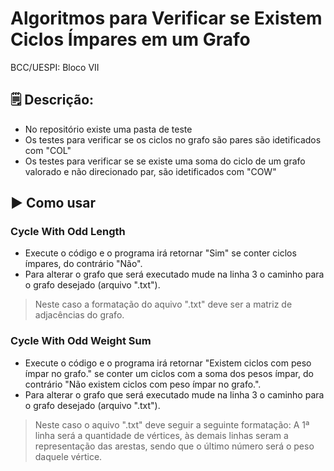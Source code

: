 # Algoritmos para Verificar se Existem Ciclos Ímpares em um Grafo
BCC/UESPI: Bloco VII

## 🗒️ Descrição:
- No repositório existe uma pasta de teste
- Os testes para verificar se os ciclos no grafo são pares são idetificados com "COL"
- Os testes para verificar se se existe uma soma do ciclo de um grafo valorado e não direcionado par, são idetificados com "COW"


## ▶️ Como usar

### Cycle With Odd Length <br>
- Execute o código e o programa irá retornar "Sim" se conter ciclos ímpares, do contrário "Não". <br>
- Para alterar o grafo que será executado mude na linha 3 o caminho para o grafo desejado (arquivo ".txt").
> Neste caso a formatação do aquivo ".txt" deve ser a matriz de adjacências do grafo.  

### Cycle With Odd Weight Sum <br>
- Execute o código e o programa irá retornar "Existem ciclos com peso ímpar no grafo." se conter um ciclos com a soma dos pesos ímpar, do contrário "Não existem ciclos com peso ímpar no grafo.". <br>
- Para alterar o grafo que será executado mude na linha 3 o caminho para o grafo desejado (arquivo ".txt").
> Neste caso o aquivo ".txt" deve seguir a seguinte formatação: A 1ª linha será a quantidade de vértices, às demais linhas seram a representação das arestas, sendo que o último número será o peso daquele vértice.
